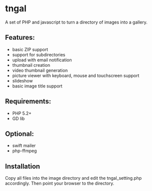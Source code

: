 tngal
=====

A set of PHP and javascript to turn a directory of images into a gallery.

Features:
---------
- basic ZIP support
- support for subdirectories
- upload with email notification
- thumbnail creation
- video thumbnail generation
- picture viewer with keyboard, mouse and touchscreen support
- slideshow
- basic image title support

Requirements:
-------------
- PHP 5.2+
- GD lib

Optional:
---------
- swift mailer
- php-ffmpeg

Installation
-------------
Copy all files into the image directory and edit the tngal_setting.php accordingly. Then point your browser to the directory. 
